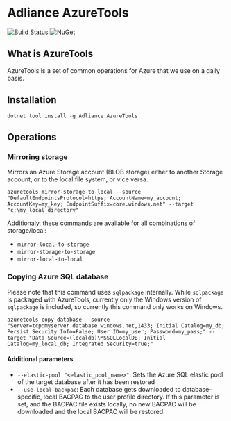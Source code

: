# Adliance AzureTools

[![Build Status](https://dev.azure.com/adliance/AzureTools/_apis/build/status/Adliance.AzureTools?branchName=master)](https://dev.azure.com/adliance/AzureTools/_build/latest?definitionId=93&branchName=master)
[![NuGet](https://img.shields.io/nuget/v/Adliance.AzureTools.svg)](https://www.nuget.org/packages/Adliance.AzureTools/)

## What is AzureTools
AzureTools is a set of common operations for Azure that we use on a daily basis.

## Installation

````
dotnet tool install -g Adliance.AzureTools
````

## Operations

### Mirroring storage
Mirrors an Azure Storage account (BLOB storage) either to another Storage account, or to the local file system, or vice versa.

````
azuretools mirror-storage-to-local --source "DefaultEndpointsProtocol=https; AccountName=my_account; AccountKey=my_key; EndpointSuffix=core.windows.net" --target "c:\my_local_directory"
````

Additionaly, these commands are available for all combinations of storage/local:
- `mirror-local-to-storage`
- `mirror-storage-to-storage`
- `mirror-local-to-local`

### Copying Azure SQL database
Please note that this command uses `sqlpackage` internally. While `sqlpackage` is packaged with AzureTools, currently only the Windows version of `sqlpackage` is included, so currently this command only works on Windows.

````
azuretools copy-database --source "Server=tcp:myserver.database.windows.net,1433; Initial Catalog=my_db; Persist Security Info=False; User ID=my_user; Password=my_pass;" --target "Data Source=(localdb)\MSSQLLocalDB; Initial Catalog=my_local_db; Integrated Security=true;"
````

#### Additional parameters

- `--elastic-pool "<elastic_pool_name>"`: Sets the Azure SQL elastic pool of the target database after it has been restored
- `--use-local-backpac`: Each database gets downloaded to database-specific, local BACPAC to the user profile directory. If this parameter is set, and the BACPAC file exists locally, no new BACPAC will be downloaded and the local BACPAC will be restored. 
